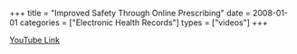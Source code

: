 +++
title = "Improved Safety Through Online Prescribing"
date = 2008-01-01
categories = ["Electronic Health Records"]
types = ["videos"]
+++

[YouTube Link](https://www.youtube.com/watch?v=BfkVa4K85wM)
